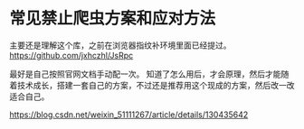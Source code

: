 # 常见禁止爬虫方案和应对方法

主要还是理解这个库，之前在浏览器指纹补环境里面已经提过。
https://github.com/jxhczhl/JsRpc

最好是自己按照官网文档手动配一次。
知道了怎么用后，才会原理，然后才能随着技术成长，搭建一套自己的方案，不过还是推荐用这个现成的方案，然后改一改适合自己。

https://blog.csdn.net/weixin_51111267/article/details/130435642
